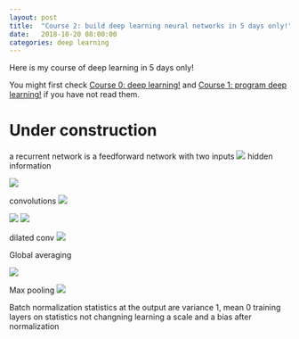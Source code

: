 ```yaml
---
layout: post
title:  "Course 2: build deep learning neural networks in 5 days only!"
date:   2018-10-20 08:00:00
categories: deep learning
---
```


Here is my course of deep learning in 5 days only!

You might first check [Course 0: deep learning!](http://christopher5106.github.io/deep/learning/2018/10/20/course-zero-deep-learning.html) and [Course 1: program deep learning!](http://christopher5106.github.io/deep/learning/2018/10/20/course-one-programming-deep-learning.html) if you have not read them.



# Under construction

a recurrent network is a feedforward network with two inputs
<img src="{{ site.url }}/img/deeplearningcourse/DL20.png">
hidden information


<img src="{{ site.url }}/img/deeplearningcourse/DL21.png">


convolutions
<img src="{{ site.url }}/img/deeplearningcourse/DL24.png">

<img src="{{ site.url }}/img/deeplearningcourse/DL25.png">

<img src="{{ site.url }}/img/deeplearningcourse/DL26.png">

dilated conv
<img src="{{ site.url }}/img/deeplearningcourse/DL29.png">

Global averaging

<img src="{{ site.url }}/img/deeplearningcourse/DL27.png">


Max pooling
<img src="{{ site.url }}/img/deeplearningcourse/DL28.png">


Batch normalization
statistics at the output are
variance 1, mean 0
training layers on statistics not changning
learning a scale and a bias after normalization
